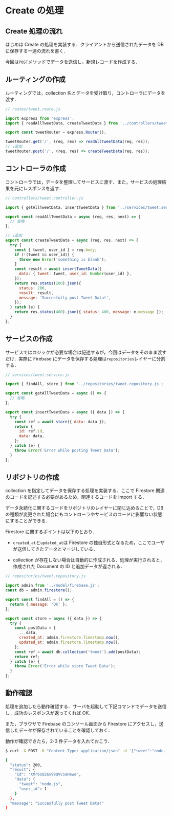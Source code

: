 # Create の処理

## Create 処理の流れ

はじめは Create の処理を実装する．クライアントから送信されたデータを DB に保存する一連の流れを書く．

今回は`POST`メソッドでデータを送信し，新規レコードを作成する．

## ルーティングの作成

ルーティングでは，collection 名とデータを受け取り，コントローラにデータを渡す．

```js
// routes/tweet.route.js

import express from 'express';
import { readAllTweetData, createTweetData } from '../controllers/tweet.controller.js';

export const tweetRouter = express.Router();

tweetRouter.get('/', (req, res) => readAllTweetData(req, res));
// ↓追加
tweetRouter.post('/', (req, res) => createTweetData(req, res));

```

## コントローラの作成

コントローラでは，データを整理してサービスに渡す．また，サービスの処理結果を元にレスポンスを返す．

```js
// controllers/tweet.controller.js

import { getAllTweetData, insertTweetData } from '../services/tweet.service.js'

export const readAllTweetData = async (req, res, next) => {
  // 省略
};

// ↓追加
export const createTweetData = async (req, res, next) => {
  try {
    const { tweet, user_id } = req.body;
    if (!(tweet && user_id)) {
      throw new Error('something is blank');
    }
    const result = await insertTweetData({
      data: { tweet: tweet, user_id: Number(user_id) },
    });
    return res.status(200).json({
      status: 200,
      result: result,
      message: 'Succesfully post Tweet Data!',
    });
  } catch (e) {
    return res.status(400).json({ status: 400, message: e.message });
  }
};

```

## サービスの作成

サービスではロジックが必要な場合は記述するが，今回はデータをそのまま渡すだけ．実際に Firebase にデータを保存する処理は`repositories`レイヤーに分割する．

```js
// services/tweet.service.js

import { findAll, store } from '../repositories/tweet.repository.js';

export const getAllTweetData = async () => {
  // 省略
};

export const insertTweetData = async ({ data }) => {
  try {
    const ref = await store({ data: data });
    return {
      id: ref.id,
      data: data,
    };
  } catch (e) {
    throw Error('Error while posting Tweet Data');
  }
};

```

## リポジトリの作成

collection を指定してデータを保存する処理を実装する．ここで Firestore 関連のコードを記述する必要があるため，関連するコードを import する．

データ永続化に関するコードをリポジトリのレイヤーに閉じ込めることで，DB の種類が変更された場合にもコントローラやサービスのコードに影響ない状態にすることができる．

Firestore に関するポイントは以下のとおり．

- `created_at`と`updated_at`は Firestore の独自形式となるため，ここでユーザが送信してきたデータとマージしている．

- collection が存在しない場合は自動的に作成される．処理が実行されると，作成された Document の ID と追加データが返される．

```js
// repositories/tweet.repository.js

import admin from '../model/firebase.js';
const db = admin.firestore();

export const findAll = () => {
  return { message: 'OK' };
};

export const store = async ({ data }) => {
  try {
    const postData = {
      ...data,
      created_at: admin.firestore.Timestamp.now(),
      updated_at: admin.firestore.Timestamp.now(),
    };
    const ref = await db.collection('tweet').add(postData);
    return ref;
  } catch (e) {
    throw Error('Error while store Tweet Data');
  }
};

```

## 動作確認

処理を追加したら動作確認する．サーバを起動して下記コマンドでデータを送信し，成功のレスポンスが返ってくれば OK．

また，ブラウザで Firebase のコンソール画面から Firestore にアクセスし，送信したデータが保存されていることを確認しておく．

動作が確認できたら，2-3 件データを入れておこう．

```bash
$ curl -X POST -H "Content-Type: application/json" -d '{"tweet":"node.js","user_id":1}' localhost:3001/tweet

{
  "status": 200,
  "result": {
    "id": "XMr6sQ26x99QVvSaHewe",
    "data": {
      "tweet": "node.js",
      "user_id": 1
    }
  },
  "message": "Succesfully post Tweet Data!"
}

```


